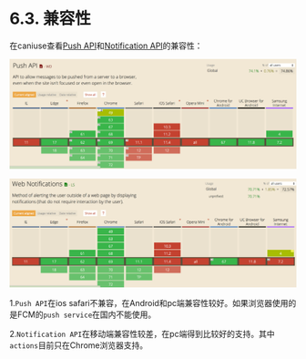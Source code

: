 # 6.3. 兼容性

在caniuse查看[Push API](https://caniuse.com/#search=push)和[Notification API](https://caniuse.com/#search=notification)的兼容性：

![](../images/pushUse.png)

![](../images/notificationUse.png)

1.`Push API`在ios safari不兼容，在Android和pc端兼容性较好。如果浏览器使用的是FCM的`push service`在国内不能使用。

2.`Notification API`在移动端兼容性较差，在pc端得到比较好的支持。其中`actions`目前只在Chrome浏览器支持。